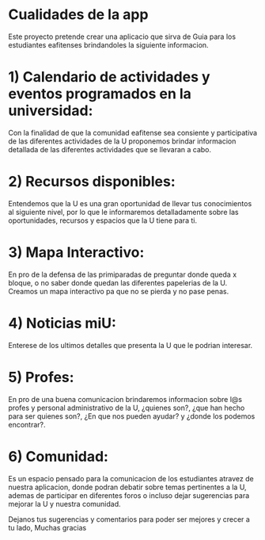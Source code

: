 # Cualidades de la app
Este proyecto pretende crear una aplicacio que sirva de Guia para los estudiantes eafitenses brindandoles la siguiente informacion.

# 1) Calendario de actividades y eventos programados en la universidad:
   Con la finalidad de que la comunidad eafitense sea consiente y participativa de las diferentes actividades de la U proponemos brindar informacion detallada de las diferentes actividades que se llevaran a cabo.
# 2) Recursos disponibles:
   Entendemos que la U es una gran oportunidad de llevar tus conocimientos al siguiente nivel, por lo que le informaremos detalladamente sobre las oportunidades, recursos y espacios que la U tiene para ti.
# 3) Mapa Interactivo:
   En pro de la defensa de las primiparadas de preguntar donde queda x bloque, o no saber donde quedan las diferentes papelerias de la U. Creamos un mapa interactivo pa que no se pierda y no pase penas.
# 4) Noticias miU:
   Enterese de los ultimos detalles que presenta la U que le podrian interesar.
# 5) Profes:
   En pro de una buena comunicacion brindaremos informacion sobre l@s profes y personal administrativo de la U,
   ¿quienes son?, ¿que han hecho para ser quienes son?, ¿En que nos pueden ayudar? y ¿donde los podemos encontrar?.
# 6) Comunidad:
   Es un espacio pensado para la comunicacion de los estudiantes atravez de nuestra aplicacion, donde podran debatir sobre temas pertinentes a la U, ademas de participar en diferentes foros o incluso dejar sugerencias para mejorar la U y nuestra comunidad.

Dejanos tus sugerencias y comentarios para poder ser mejores y crecer a tu lado, Muchas gracias
   
   
